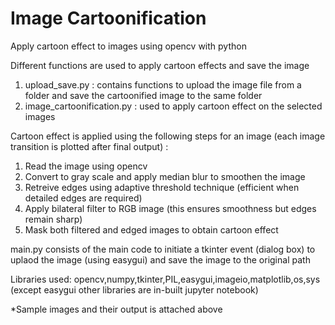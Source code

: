 # Image Cartoonification 
Apply cartoon effect to images using opencv with python

Different functions are used to apply cartoon effects and save the image

1. upload_save.py : contains functions to upload the image file from a folder and save the cartoonified image to the same folder
2. image_cartoonification.py : used to apply cartoon effect on the selected images

Cartoon effect is applied using the following steps for an image (each image transition is plotted after final output) : 
1. Read the image using opencv
2. Convert to gray scale and apply median blur to smoothen the image
3. Retreive edges using adaptive threshold technique (efficient when detailed edges are required)
4. Apply bilateral filter to RGB image (this ensures smoothness but edges remain sharp)
5. Mask both filtered and edged images to obtain cartoon effect

main.py consists of the main code to initiate a tkinter event (dialog box) to uplaod the image (using easygui) and save the image to the original path

Libraries used: opencv,numpy,tkinter,PIL,easygui,imageio,matplotlib,os,sys (except easygui other libraries are in-built jupyter notebook)

*Sample images and their output is attached above



